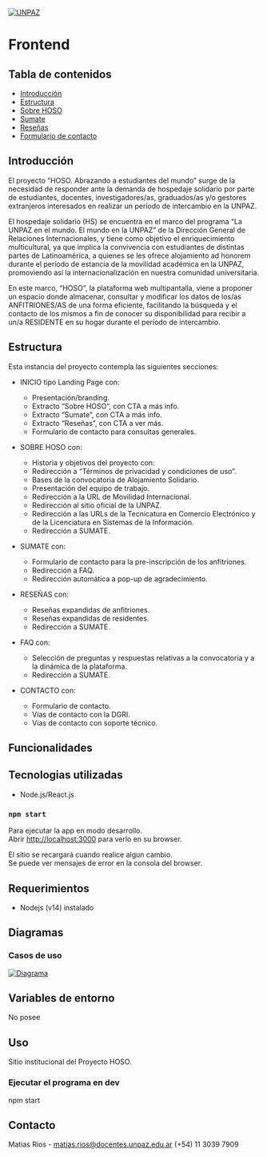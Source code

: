 <a href="http://www.unpaz.edu.ar"><img src="https://www.unpaz.edu.ar/sites/default/files/unpaz_0.png" title="FVCproductions" alt="UNPAZ"></a>

# Frontend

## Tabla de contenidos
- [Introducción](#Introducción)
- [Estructura](#Estructura)
- [Sobre HOSO](#Estructura)
- [Sumate](#Funcionalidades)
- [Reseñas](#Reseñas)
- [Formulario de contacto](#Formulario)

## Introducción  
El proyecto “HOSO. Abrazando a estudiantes del mundo” surge de la necesidad de responder ante la demanda de hospedaje solidario por parte de estudiantes, docentes, investigadores/as, graduados/as y/o gestores extranjeros interesados en realizar un período de intercambio en la UNPAZ.

El hospedaje solidario (HS) se encuentra en el marco del programa “La UNPAZ en el mundo. El mundo en la UNPAZ” de la Dirección General de Relaciones Internacionales, y tiene como objetivo el enriquecimiento multicultural, ya que implica la convivencia con estudiantes de distintas partes de Latinoamérica, a quienes se les ofrece alojamiento ad honorem durante el período de estancia de la movilidad académica en la UNPAZ, promoviendo así la internacionalización en nuestra comunidad universitaria.

En este marco, “HOSO”, la plataforma web multipantalla, viene a proponer un espacio donde almacenar, consultar y modificar los datos de los/as ANFITRIONES/AS de una forma eficiente, facilitando la búsqueda y el contacto de los mismos a fin de conocer su disponibilidad para recibir a un/a RESIDENTE en su hogar durante el período de intercambio.


## Estructura

Esta instancia del proyecto contempla las siguientes secciones:

- INICIO tipo Landing Page con:
  - Presentación/branding.
  - Extracto “Sobre HOSO”, con CTA a más info.
  - Extracto “Sumate”, con CTA a más info.
  - Extracto “Reseñas”, con CTA a ver más.
  - Formulario de contacto para consultas generales.

- SOBRE HOSO con:
  - Historia y objetivos del proyecto con:
  - Redirección a “Términos de privacidad y condiciones de uso”.
  - Bases de la convocatoria de Alojamiento Solidario.
  - Presentación del equipo de trabajo.
  - Redirección a la URL de Movilidad Internacional.
  - Redirección al sitio oficial de la UNPAZ.
  - Redirección a las URLs de la Tecnicatura en Comercio Electrónico y de la Licenciatura en Sistemas de la Información.
  - Redirección a SUMATE.

- SUMATE con:
  - Formulario de contacto para la pre-inscripción de los anfitriones.
  - Redirección a FAQ.
  - Redirección automática a pop-up de agradecimiento.
- RESEÑAS con:
  - Reseñas expandidas de anfitriones.
  - Reseñas expandidas de residentes.
  - Redirección a SUMATE.

- FAQ con:
  - Selección de preguntas y respuestas relativas a la convocatoria y a la dinámica de la plataforma.
  - Redirección a SUMATE.

- CONTACTO con:
  - Formulario de contacto.
  - Vías de contacto con la DGRI.
  - Vías de contacto con soporte técnico.



## Funcionalidades

## Tecnologias utilizadas

- Node.js/React.js

### `npm start`

Para ejecutar la app en modo desarrollo.\
Abrir [http://localhost:3000](http://localhost:3000) para verlo en su browser.

El sitio se recargará cuando realice algun cambio.\
Se puede ver mensajes de error en la consola del browser.

## Requerimientos 

 - Nodejs  (v14) instalado

## Diagramas  

### Casos de uso  

<a href="https://photos.google.com/share/AF1QipNvjfE8N4RWiprPAGLgd-K0ltA6_ChoFbN8sTxX8JnTV2Kbp3CHZNVWnYiDB9Hk9A/photo/AF1QipNaa2q_-2Zc1Xe5R_-h2kUtD8LTKSlsF7Ws0KbJ?key=NGRxZ2loRGFYbUpXaElxRzdsXzJJa1MzblRDc2Zn"><img src="https://lh3.googleusercontent.com/pw/ABLVV87dkWH31Nvd2G4vb3r-kcKxoabc46-ZBC8zBMkgu33wK0jPy5y8tXT9NSCzNXyOLzpjnKmpnIRjNKwEfjxNyjI-cLRLiWVKCidDhcauVrgVN85lYEs5EehAd4iWMMLAdGmDILuPtCbIgN0ijtFYnfvZ=w710-h919-s-no-gm?authuser=0" title="Caso de uso" alt="Diagrama"></a>

## Variables de entorno 
No posee

## Uso  
Sitio institucional del Proyecto HOSO.

### Ejecutar el programa en dev  
npm start   

## Contacto
Matias Rios - matias.rios@docentes.unpaz.edu.ar
(+54) 11 3039 7909


